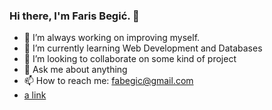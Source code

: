 ### Hi there, I'm Faris Begić. 👋

- 🔭 I’m always working on improving myself.
- 🌱 I’m currently learning Web Development and Databases
- 👯 I’m looking to collaborate on some kind of project
- 💬 Ask me about anything
- 📫 How to reach me: fabegic@gmail.com
- [a link](https://www.optikabegic.com)

